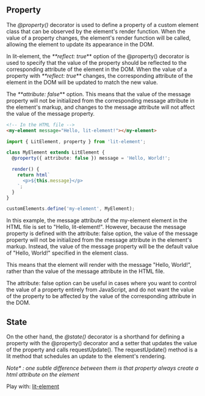 ## Property

The _@property()_ decorator is used to define a property of a custom element class that can be observed by the element's render function. When the value of a property changes, the element's render function will be called, allowing the element to update its appearance in the DOM.

In lit-element, the _**reflect: true_** option of the @property() decorator is used to specify that the value of the property should be reflected to the corresponding attribute of the element in the DOM. When the value of a property with _**reflect: true_** changes, the corresponding attribute of the element in the DOM will be updated to match the new value.

The _**attribute: false_** option. This means that the value of the message property will not be initialized from the corresponding message attribute in the element's markup, and changes to the message attribute will not affect the value of the message property.

```html
<!-- In the HTML file -->
<my-element message="Hello, lit-element!"></my-element>
```
```typescript
import { LitElement, property } from 'lit-element';

class MyElement extends LitElement {
  @property({ attribute: false }) message = 'Hello, World!';

  render() {
    return html`
      <p>${this.message}</p>
    `;
  }
}

customElements.define('my-element', MyElement);
```
In this example, the message attribute of the my-element element in the HTML file is set to "Hello, lit-element!". However, because the message property is defined with the attribute: false option, the value of the message property will not be initialized from the message attribute in the element's markup. Instead, the value of the message property will be the default value of "Hello, World!" specified in the element class.

This means that the element will render with the message "Hello, World!", rather than the value of the message attribute in the HTML file.

The attribute: false option can be useful in cases where you want to control the value of a property entirely from JavaScript, and do not want the value of the property to be affected by the value of the corresponding attribute in the DOM.

## State

On the other hand, the _@state()_ decorator is a shorthand for defining a property with the @property() decorator and a setter that updates the value of the property and calls requestUpdate(). The requestUpdate() method is a lit method that schedules an update to the element's rendering.

_Note* : one subtle difference between them is that property always create a html attribute on the element_

Play with: [lit-element](./src/elements/lit-component.ts)